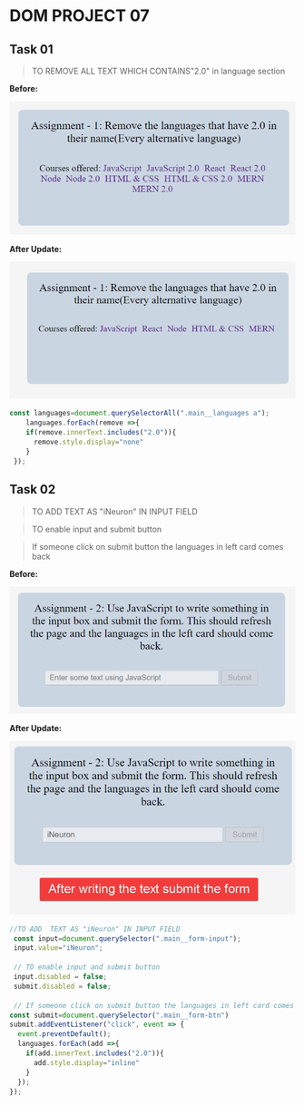 # DOM PROJECT 07

## Task 01

> TO REMOVE ALL TEXT WHICH CONTAINS"2.0" in language section
 
**Before:**

![Before Task01](./DOM%20P7/ass7.1-before.png)

**After Update:**

![After Task01](./DOM%20P7/ass7.1-after.png)


```js
const languages=document.querySelectorAll(".main__languages a");
    languages.forEach(remove =>{
    if(remove.innerText.includes("2.0")){
      remove.style.display="none"
    }
 });
```

## Task 02

> TO ADD  TEXT AS "iNeuron" IN INPUT FIELD

> TO enable input and submit button 

> If someone click on submit button the languages in left card comes back 

**Before:**

![Before Task02](./DOM%20P7/ass7.2-before.png)

**After Update:**

![After Task02](./DOM%20P7/ass7.2-after.png)


```js
//TO ADD  TEXT AS "iNeuron" IN INPUT FIELD
 const input=document.querySelector(".main__form-input");
 input.value="iNeuron";

 // TO enable input and submit button 
 input.disabled = false;
 submit.disabled = false;

 // If someone click on submit button the languages in left card comes back
const submit=document.querySelector(".main__form-btn")
submit.addEventListener("click", event => {
  event.preventDefault(); 
  languages.forEach(add =>{
    if(add.innerText.includes("2.0")){
      add.style.display="inline"
    }
  });
});
```